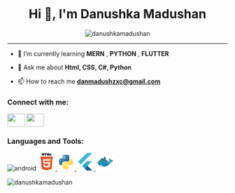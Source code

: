 <div align="center"><img align="center" src="https://media.giphy.com/media/v1.Y2lkPTc5MGI3NjExczZzemI2ZGlobTh0YTNkcXNudXZhbDk4c3Fka2FlZDRlcXZ2Yjd5ZSZlcD12MV9pbnRlcm5hbF9naWZfYnlfaWQmY3Q9Zw/M9kgjEsLG6LMbYC9dl/giphy.gif" alt=""></div>

<h1 align="center">Hi 👋, I'm Danushka Madushan</h1>
<!--<h3 align="center">A passionate frontend and backend developer from Sri Lanka</h3>-->

<p align="center"> <img src="https://komarev.com/ghpvc/?username=danushkamadush&label=PROFILE+VIEWS" alt="danushkamadushan" /></p>

---

- 🌱 I’m currently learning **MERN** , **PYTHON** , **FLUTTER**

- 💬 Ask me about **Html, CSS, C#, Python**

- 📫 How to reach me **danmadushzxc@gmail.com**


<h3 align="left">Connect with me:</h3>
<p align="left">
<a href="https://www.linkedin.com/in/danushka-madushan-973a6921a?lipi=urn%3Ali%3Apage%3Ad_flagship3_profile_view_base_contact_details%3BR98b%2FKrqRQiLcafvoPlwyA%3D%3D" target="blank"><img align="center" src="https://raw.githubusercontent.com/rahuldkjain/github-profile-readme-generator/master/src/images/icons/Social/linked-in-alt.svg" alt="" height="30" width="40" /></a>
<a href="https://m.facebook.com/profile.php?mibextid=LQQJ4d" target="blank"><img align="center" src="https://raw.githubusercontent.com/rahuldkjain/github-profile-readme-generator/master/src/images/icons/Social/facebook.svg" alt="" height="30" width="40" /></a>
</p>

<h3 align="left">Languages and Tools:</h3>
<p align="left">  <img src="https://github.com/danushkacodeolima/danushkacodeolima/assets/170293942/7e5c9162-1ef8-4822-ad65-0722bffe566f" alt="android" width="40" height="40"/>
<a href="https://www.w3.org/html/" target="_blank" rel="noreferrer"> <img src="https://raw.githubusercontent.com/devicons/devicon/master/icons/html5/html5-original-wordmark.svg" alt="html5" width="40" height="40"/> </a><a href="https://www.python.org" target="_blank" rel="noreferrer"> <img src="https://raw.githubusercontent.com/devicons/devicon/master/icons/python/python-original.svg" alt="python" width="40" height="40"/> </a><a href="https://www.flutter.io" target="_blank" rel="noreferrer"> <img src="https://raw.githubusercontent.com/devicons/devicon/master/icons/flutter/flutter-original.svg" alt="flutter" width="40" height="40"/> </a><a href="https://www.docker.com" target="_blank" rel="noreferrer"> <img src="https://raw.githubusercontent.com/devicons/devicon/master/icons/docker/docker-original.svg" alt="flutter" width="40" height="40"/> </a> </p>

<p><img align="center" src="https://github-readme-stats.vercel.app/api/top-langs?username=danushkamadush&show_icons=true&locale=en&layout=compact" alt="danushkamadushan" /></p>
